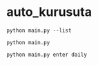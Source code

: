 # auto_kurusuta

```
python main.py --list
```

```
python main.py
```

```
python main.py enter daily
```